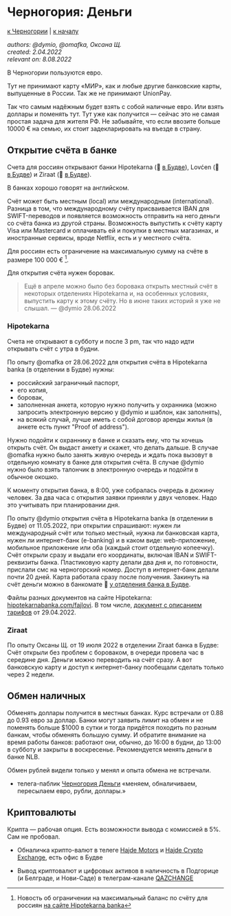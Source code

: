Черногория: Деньги
==================

[к Черногории](./README.md) | [к началу](/README.md)

_authors: @dymio, @omafka, Оксана Щ.
<br/>created: 2.04.2022
<br/>relevant on: 8.08.2022_

В Черногории пользуются евро.

Тут не принимают карту «МИР», как и любые другие банковские карты, выпущенные в России. Так же не принимают UnionPay.

Так что самым надёжным будет взять с собой наличные евро. Или взять доллары и поменять тут. Тут уже как получится — сейчас это не самая простая задача для жителя РФ. Не забывайте, что если ввозите больше 10000 € на семью, их стоит задекларировать на въезде в страну.


Открытие счёта в банке
----------------------

Счета для россиян открывают банки Hipotekarna (📍 [в Будве](https://goo.gl/maps/urcPqLUMrKktqjKm9)), Lovćen (📍 [в Будве](https://goo.gl/maps/13AyXCKi5vkvyg1AA)) и Ziraat (📍 [в Будве](https://goo.gl/maps/9vc4kWEBXSQsYYh87)).

В банках хорошо говорят на английском.

Счёт может быть местным (local) или международным (international). Разница в том, что международному счёту присваивается IBAN для SWIFT-переводов и появляется возможность отправить на него деньги со счёта банка из другой страны. Возможность выпустить к счёту карту Visa или Mastercard и оплачивать ей и покупки в местных магазинах, и иностранные сервисы, вроде Netflix, есть и у местного счёта.

Для россиян есть ограничение на максимальную сумму на счёте в размере 100 000 € [^1].

Для открытия счёта нужен боровак.

> Ещё в апреле можно было без боровака открыть местный счёт в некоторых отделениях Hipotekarna и, на особенных условиях, выпустить карту к этому счёту. Но в июне таких историй я уже не слышал. — @dymio 28.06.2022

### Hipotekarna

Счета не открывают в субботу и после 3 pm, так что надо идти открывать счёт с утра в будни.

По опыту @omafka от 28.06.2022 для открытия счёта в Hipotekarna banka (в отделении в Будве) нужны:

- российский заграничный паспорт,
- его копия,
- боровак,
- заполненная анкета, которую нужно получить у охранника (можно запросить электронную версию у @dymio и шаблон, как заполнять),
- на всякий случай, лучше иметь с собой договор аренды жилья (в анкете есть пункт "Proof of address").

Нужно подойти к охраннику в банке и сказать ему, что ты хочешь открыть счёт. Он выдаст анкету и скажет, что делать дальше. В случае @omafka нужно было занять живую очередь и ждать пока вызовут в отдельную комнату в банке для открытия счёта. В случае @dymio нужно было взять талончик в электронную очередь и подойти в обычное окошко.

К моменту открытия банка, в 8:00, уже собралась очередь в дюжину человек. За два часа с открытия заявки приняли у двух человек. Надо это учитывать при планировании дня.

По опыту @dymio открытия счёта в Hipotekarna banka (в отделении в Будве) от 11.05.2022, при открытии спрашивают: нужен ли международный счёт или только местный, нужна ли банковская карта, нужен ли интернет-банк (e-banking) и в каком виде: web-приложение, мобильное приложение или оба (каждый стоит отдельную копеечку). Счёт открыли сразу и выдали его координаты, включая IBAN и SWIFT-реквизиты банка. Пластиковую карту делали два дня и, по готовности, прислали смс на черногорский номер. Доступ в интернет-банк делали почти 20 дней. Карта работала сразу после получения. Закинуть на счёт деньги можно в банкомате 📍 [у отделения банка в Будве](https://goo.gl/maps/urcPqLUMrKktqjKm9).

Файлы разных документов на сайте Hipotekarna: [hipotekarnabanka.com/fajlovi](https://www.hipotekarnabanka.com/fajlovi/). В том числе, [документ с описанием тарифов](https://www.hipotekarnabanka.com/fajlovi/odluka-o-tarifi-naknada-primjenjuje-se-od-29-4-2022-godine/109) от 29.04.2022.

### Ziraat

По опыту Оксаны Щ. от 19 июля 2022 в отделении Ziraat банка в Будве:
Счёт открыли без проблем с бороваком, в очереди провела час в середине дня. Деньги можно переводить на счёт сразу. А вот банковскую карту и доступ к интернет-банку пообещали сделать только через 2 недели.

Обмен наличных
--------------

Обменять доллары получится в местных банках. Курс встречали от 0.88 до 0.93 евро за доллар. Банки могут заявить лимит на обмен и не поменять больше $1000 в сутки и тогда придётся походить по разным банкам, чтобы обменять большую сумму. И обратите внимание на время работы банков: работают они, обычно, до 16:00 в будни, до 13:00 в субботу и закрыты в воскресенье. Рекомендуется менять деньги в банке NLB.

Обмен рублей видели только у менял и опыта обмена не встречали.

- телега-паблик [Черногория Деньги](https://t.me/obmendengi) «меняем, обналичиваем, пересылаем евро, рубли, доллары.»

Криптовалюты
------------

Крипта — рабочая опция. Есть возможности вывода с комиссией в 5%. Сам не пробовал.

- Обналичка крипто-валют в телеге [Hajde Motors](https://t.me/hajdemotors) и [Hajde Crypto Exchange](https://t.me/hajdexchange), есть офис в Будве

- Вывод криптовалют и цифровых активов в наличность в Подгорице (и Белграде, и Нови-Саде) в телеграм-канале [QAZCHANGE](https://t.me/qazchange)

[^1]: Новость об ограничении на максимальный баланс по счёту для россиян [на сайте Hipotekarna banka](https://www.hipotekarnabanka.com/en/news/important-notice-for-citizens-of-the-russian-federation-457)
